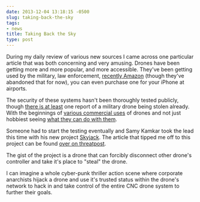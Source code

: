 ```yaml
---
date: 2013-12-04 13:18:15 -0500
slug: taking-back-the-sky
tags:
- news
title: Taking Back the Sky
type: post
---
```


During my daily review of various new sources I came across one particular
article that was both concerning and very amusing. Drones have been getting
more and more popular, and more accessible. They've been getting used by the
military, law enforcement, [recently
Amazon](http://www.cnn.com/2013/12/02/tech/innovation/amazon-drones-questions/)
(though they've abandoned that for now), you can even purchase one for your
iPhone at airports.

The security of these systems hasn't been thoroughly tested publicly, though
[there is at least](http://rt.com/news/iran-us-drone-gulf-216/) one report of a
military drone being stolen already. With the beginnings of [various commercial
uses](http://www.fastcompany.com/3019913/watch-the-skies-tonight-for-a-taco-delivering-drone-brought-to-you-by-taco-bell)
of drones and not just hobbiest seeing [what they can do with
them](http://gizmodo.com/5947033/this-team-of-quadrocopters-can-throw-and-catch-better-than-you).

Someone had to start the testing eventually and Samy Kamkar took the lead this
time with his new project [Skyjack](http://samy.pl/skyjack/). The article that
tipped me off to this project can be found [over on
threatpost](http://threatpost.com/how-to-skyjack-drones-in-an-hour-for-less-than-400/103086).

The gist of the project is a drone that can forcibly disconnect other drone's
controller and take it's place to "steal" the drone.

I can imagine a whole cyber-punk thriller action scene where corporate
anarchists hijack a drone and use it's trusted status within the drone's
network to hack in and take control of the entire CNC drone system to further
their goals.
